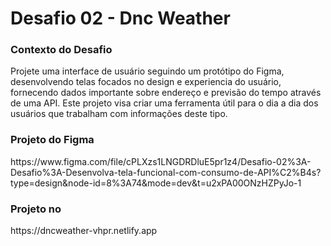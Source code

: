 # Desafio 02 - Dnc Weather
<h3><b>Contexto do Desafio</b></h3>
<p>Projete uma interface de usuário seguindo um protótipo do
Figma, desenvolvendo telas focados no design e experiencia
do usuário, fornecendo dados importante sobre endereço e
previsão do tempo através de uma API. Este projeto visa criar
uma ferramenta útil para o dia a dia dos usuários que
trabalham com informações deste tipo.</p>
<h3><b>Projeto do Figma</b></h3>
https://www.figma.com/file/cPLXzs1LNGDRDluE5pr1z4/Desafio-02%3A-Desafio%3A-Desenvolva-tela-funcional-com-consumo-de-API%C2%B4s?type=design&node-id=8%3A74&mode=dev&t=u2xPA00ONzHZPyJo-1
<h3><b>Projeto no </b></h3>
https://dncweather-vhpr.netlify.app



